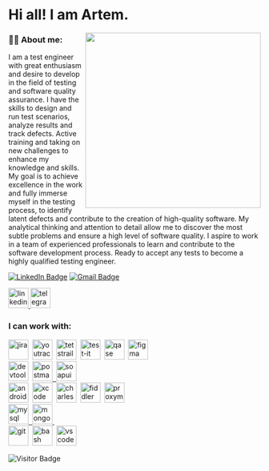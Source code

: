 # Hi all! I am Artem.


<img align="right" width="350" src="https://www.zibtek.com/blog/content/images/2020/03/image-19.png"/>




### 👨‍💻 About me:
I am a test engineer with great enthusiasm and desire to develop in the field of testing and software quality assurance. I have the skills to design and run test scenarios, analyze results and track defects. Active training and taking on new challenges to enhance my knowledge and skills. My goal is to achieve excellence in the work and fully immerse myself in the testing process, to identify latent defects and contribute to the creation of high-quality software. My analytical thinking and attention to detail allow me to discover the most subtle problems and ensure a high level of software quality. I aspire to work in a team of experienced professionals to learn and contribute to the software development process. Ready to accept any tests to become a highly qualified testing engineer.


 [![LinkedIn Badge](https://img.shields.io/badge/-@artemmezhuev-blue?style=flat&logo=LinkedIn&logoColor=white)](https://www.linkedin.com/in/artem-mezhuev/) [![Gmail Badge](https://img.shields.io/badge/-Gmail-red?style=flat&logo=Gmail&logoColor=white)](mailto:9228479@gmail.com)


  <div id="badges">
    <a href="https://www.linkedin.com/in/artem-mezhuev/" target="_blank">
      <img src="https://cdn-icons-png.flaticon.com/512/2504/2504799.png" width="40" height="40" alt="linkedin" />
    </a>
  <a href="https://t.me/artem_m8188" target="_blank">
      <img src="https://cdn-icons-png.flaticon.com/512/2111/2111646.png" width="40" height="40" alt="telegram" />
    </a>
  </div>

### I can work with:

<div>
  <img src="https://cdn.jsdelivr.net/gh/devicons/devicon/icons/jira/jira-original.svg" title="jira" alt="jira" width="40" height="40"/>&nbsp
  <img src="https://upload.wikimedia.org/wikipedia/commons/thumb/8/8d/YouTrack_Icon.svg/1024px-YouTrack_Icon.svg.png?20200803082248" title="youtrack" alt="youtrack" width="40" height="40"/>&nbsp
  <img src="https://codahosted.io/packs/21236/unversioned/assets/LOGO/ba1091c59bab89cd2fd0f289622731fe16113d7b00905abe64759c313a4b73b76c1b0426076ed76cb74752234c734131df46992d5b8b48fc13e264240e4f7119f736cfeb64df36ded54b5cbf6198b9cadedf18dd0cac5c7dbcd16e6336c29363cd1292ba" title="testrail" alt="tetstrail" width="40" height="40"/>&nbsp
  <img src="https://docs.testit.software/images/testit_logo_icon.png" title="test-it" alt="test-it" width="40" height="40"/>&nbsp
  <img src="https://luna1.co/eb0187.png" title="qase" alt="qase" width="40" height="40"/>&nbsp
  <img src="https://cdn.jsdelivr.net/gh/devicons/devicon/icons/figma/figma-original.svg" title="figma" alt="figma" width="40" height="40"/>&nbsp
</div>


<div>
  <img src="https://d33wubrfki0l68.cloudfront.net/38b5c953a4667366685d55db55d057c86db1fc54/a0fdc/static/acae6b24d940347661ca901ea07f47c1/chrome-dev-logo-icon.png" title="devtools" alt="devtools" width="40" height="40"/>&nbsp
  <a href="https://www.postman.com/tema88/workspace/my-workspace/collection/23960115-c229c20d-12fc-4cbf-aee6-bd74a84879eb?action=share&creator=23960115" target="_blank">
   <img src="https://img.uxwing.com/wp-content/themes/uxwing/download/brands-social-media/postman-icon.svg" title="postman" alt="postman" width="40" height="40"/>&nbsp
  </a>
  <img src="https://static0.smartbear.co/smartbearbrand/media/images/home/soapui-icon.svg" title="soapui" alt="soapui" width="40" height="40"/>&nbsp
</div>


<div>
  <img src="https://cdn.jsdelivr.net/gh/devicons/devicon/icons/androidstudio/androidstudio-original.svg" title="android-studio" alt="android-studio" width="40" height="40"/>&nbsp
  <img src="https://cdn.jsdelivr.net/gh/devicons/devicon/icons/xcode/xcode-original.svg" title="xcode" alt="xcode" width="40" height="40"/>&nbsp
  <img src="https://cdn.icon-icons.com/icons2/3053/PNG/512/charles_proxy_macos_bigsur_icon_190302.png" title="charles-proxy" alt="charles-proxy" width="40" height="40"/>&nbsp
  <img src="https://www.megaleechers.com/storage/Fiddler-Everywhere-Icon.png" title="fiddler" alt="fiddler" width="40" height="40"/>&nbsp
  <img src="https://pbs.twimg.com/profile_images/1589614420766126080/slAIVDtr_400x400.jpg" title="proxyman" alt="proxyman" width="40" height="40"/>&nbsp
</div>



<div>
 <a href="https://docs.google.com/spreadsheets/d/1asQAoL3QtA-L7rV9jUzHxziqQ_xy2fxgG18jOetFdvY/edit#gid=0" target="_blank">
  <img src="https://cdn.jsdelivr.net/gh/devicons/devicon/icons/mysql/mysql-original.svg" title="mysql" alt="mysql" width="40" height="40"/>&nbsp
 </a>
 <a href="https://docs.google.com/spreadsheets/d/1asQAoL3QtA-L7rV9jUzHxziqQ_xy2fxgG18jOetFdvY/edit#gid=1705126283" target=_blank">
  <img src="https://cdn.jsdelivr.net/gh/devicons/devicon/icons/mongodb/mongodb-original.svg" title="mongodb" alt="mongodb" width="40" height="40"/>&nbsp
 </a>
</div>


<div>
  <img src="https://cdn.jsdelivr.net/gh/devicons/devicon/icons/git/git-original.svg" title="git" alt="git" width="40" height="40"/>&nbsp
  <img src="https://upload.wikimedia.org/wikipedia/commons/thumb/4/4b/Bash_Logo_Colored.svg/1024px-Bash_Logo_Colored.svg.png?20180723054350" title="bash" alt="bash" width="40" height="40"/>&nbsp
  <img src="https://cdn.jsdelivr.net/gh/devicons/devicon/icons/vscode/vscode-original.svg" title="vscode" alt="vscode" width="40" height="40"/>&nbsp
  
</div>



![Visitor Badge](https://visitor-badge.laobi.icu/badge?page_id=Artem-Mezhuev)
